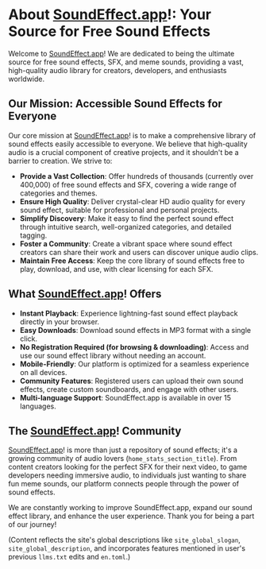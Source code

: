 # About [SoundEffect.app](https://soundeffect.app)!: Your Source for Free Sound Effects

Welcome to [SoundEffect.app](https://soundeffect.app)! We are dedicated to being the ultimate source for free sound effects, SFX, and meme sounds, providing a vast, high-quality audio library for creators, developers, and enthusiasts worldwide.


## Our Mission: Accessible Sound Effects for Everyone

Our core mission at [SoundEffect.app](https://soundeffect.app)! is to make a comprehensive library of sound effects easily accessible to everyone. We believe that high-quality audio is a crucial component of creative projects, and it shouldn't be a barrier to creation. We strive to:

*   **Provide a Vast Collection**: Offer hundreds of thousands (currently over 400,000) of free sound effects and SFX, covering a wide range of categories and themes.
*   **Ensure High Quality**: Deliver crystal-clear HD audio quality for every sound effect, suitable for professional and personal projects.
*   **Simplify Discovery**: Make it easy to find the perfect sound effect through intuitive search, well-organized categories, and detailed tagging.
*   **Foster a Community**: Create a vibrant space where sound effect creators can share their work and users can discover unique audio clips.
*   **Maintain Free Access**: Keep the core library of sound effects free to play, download, and use, with clear licensing for each SFX.

## What [SoundEffect.app](https://soundeffect.app)! Offers

*   **Instant Playback**: Experience lightning-fast sound effect playback directly in your browser.
*   **Easy Downloads**: Download sound effects in MP3 format with a single click.
*   **No Registration Required (for browsing & downloading)**: Access and use our sound effect library without needing an account.
*   **Mobile-Friendly**: Our platform is optimized for a seamless experience on all devices.
*   **Community Features**: Registered users can upload their own sound effects, create custom soundboards, and engage with other users.
*   **Multi-language Support**: SoundEffect.app is available in over 15 languages.

## The [SoundEffect.app](https://soundeffect.app)! Community

[SoundEffect.app](https://soundeffect.app)! is more than just a repository of sound effects; it's a growing community of audio lovers (`home_stats_section_title`). From content creators looking for the perfect SFX for their next video, to game developers needing immersive audio, to individuals just wanting to share fun meme sounds, our platform connects people through the power of sound effects.

We are constantly working to improve SoundEffect.app, expand our sound effect library, and enhance the user experience. Thank you for being a part of our journey!

(Content reflects the site's global descriptions like `site_global_slogan`, `site_global_description`, and incorporates features mentioned in user's previous `llms.txt` edits and `en.toml`.) 
